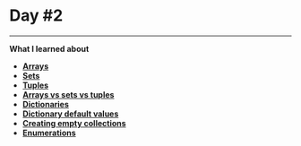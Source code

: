 # Day #2

---

**What I learned about**

- **[Arrays](/100DaysOfSwift/Day2/Arrays.swift)**
- **[Sets](/100DaysOfSwift/Day2/Sets.swift)**
- **[Tuples](/100DaysOfSwift/Day2/Tuples.swift)**
- **[Arrays vs sets vs tuples](/100DaysOfSwift/Day2/Arrays%20vs%20sets%20vs%20tuples)**
- **[Dictionaries](/100DaysOfSwift/Day2/Dictionaries.swift)**
- **[Dictionary default values](/100DaysOfSwift/Day2/Dictionary%20default%20values)**
- **[Creating empty collections](/100DaysOfSwift/Day2/Creating%20empty%20collections.swift)**
- **[Enumerations](/100DaysOfSwift/Day2/Enumerations.swift)**
